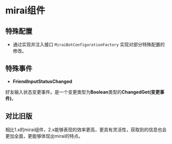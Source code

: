 # mirai组件


## 特殊配置

- 通过实现并注入接口 `MiraiBotConfigurationFactory` 实现对部分特殊配置的修改。




## 特殊事件

- **FriendInputStatusChanged**

好友输入状态变更事件。是一个变更类型为**Boolean**类型的**ChangedGet(变更事件)**。


## 对比旧版
相比1.x的mirai组件，2.x能够表现的效率更高，更具有灵活性，获取到的信息也会更加全面，更能够体现出mirai的特点。

